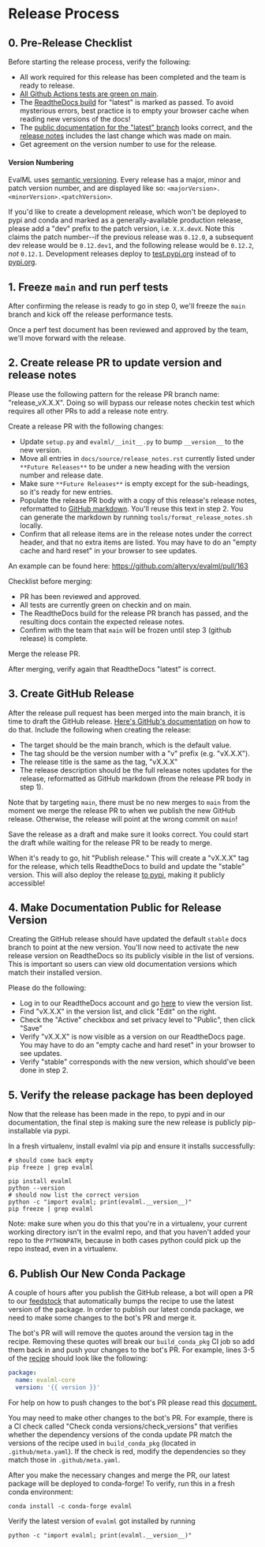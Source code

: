 # Release Process

## 0. Pre-Release Checklist
Before starting the release process, verify the following:
* All work required for this release has been completed and the team is ready to release.
* [All Github Actions tests are green on main](https://github.com/alteryx/evalml/actions?query=branch%3Amain).
* The [ReadtheDocs build](https://readthedocs.com/projects/feature-labs-inc-evalml/builds/) for "latest" is marked as passed. To avoid mysterious errors, best practice is to empty your browser cache when reading new versions of the docs!
* The [public documentation for the "latest" branch](https://evalml.featurelabs.com/en/latest/) looks correct, and the [release notes](https://evalml.featurelabs.com/en/latest/release_notes.html) includes the last change which was made on main.
* Get agreement on the version number to use for the release.

#### Version Numbering

EvalML uses [semantic versioning](https://semver.org/). Every release has a major, minor and patch version number, and are displayed like so: `<majorVersion>.<minorVersion>.<patchVersion>`.

If you'd like to create a development release, which won't be deployed to pypi and conda and marked as a generally-available production release, please add a "dev" prefix to the patch version, i.e. `X.X.devX`. Note this claims the patch number--if the previous release was `0.12.0`, a subsequent dev release would be `0.12.dev1`, and the following release would be `0.12.2`, *not* `0.12.1`. Development releases deploy to [test.pypi.org](https://test.pypi.org/project/evalml/) instead of to [pypi.org](https://pypi.org/project/evalml).

## 1. Freeze `main` and run perf tests
After confirming the release is ready to go in step 0, we'll freeze the `main` branch and kick off the release performance tests.

Once a perf test document has been reviewed and approved by the team, we'll move forward with the release.

## 2. Create release PR to update version and release notes
Please use the following pattern for the release PR branch name: "release_vX.X.X". Doing so will bypass our release notes checkin test which requires all other PRs to add a release note entry.

Create a release PR with the following changes:
* Update `setup.py` and `evalml/__init__.py` to bump `__version__` to the new version.
* Move all entries in `docs/source/release_notes.rst` currently listed under `**Future Releases**` to be under a new heading with the version number and release date.
* Make sure `**Future Releases**` is empty except for the sub-headings, so it's ready for new entries.
* Populate the release PR body with a copy of this release's release notes, reformatted to [GitHub markdown](https://guides.github.com/features/mastering-markdown/). You'll reuse this text in step 2. You can generate the markdown by running `tools/format_release_notes.sh` locally.
* Confirm that all release items are in the release notes under the correct header, and that no extra items are listed. You may have to do an "empty cache and hard reset" in your browser to see updates.

An example can be found here: https://github.com/alteryx/evalml/pull/163

Checklist before merging:
* PR has been reviewed and approved.
* All tests are currently green on checkin and on main.
* The ReadtheDocs build for the release PR branch has passed, and the resulting docs contain the expected release notes.
* Confirm with the team that `main` will be frozen until step 3 (github release) is complete.

Merge the release PR.

After merging, verify again that ReadtheDocs "latest" is correct.

## 3. Create GitHub Release
After the release pull request has been merged into the main branch, it is time to draft the GitHub release. [Here's GitHub's documentation](https://help.github.com/en/github/administering-a-repository/managing-releases-in-a-repository#creating-a-release) on how to do that. Include the following when creating the release:
* The target should be the main branch, which is the default value.
* The tag should be the version number with a "v" prefix (e.g. "vX.X.X").
* The release title is the same as the tag, "vX.X.X"
* The release description should be the full release notes updates for the release, reformatted as GitHub markdown (from the release PR body in step 1).

Note that by targeting `main`, there must be no new merges to `main` from the moment we merge the release PR to when we publish the new GitHub release. Otherwise, the release will point at the wrong commit on `main`!

Save the release as a draft and make sure it looks correct. You could start the draft while waiting for the release PR to be ready to merge.

When it's ready to go, hit "Publish release." This will create a "vX.X.X" tag for the release, which tells ReadtheDocs to build and update the "stable" version. This will also deploy the release [to pypi](https://pypi.org/project/evalml/), making it publicly accessible!

## 4. Make Documentation Public for Release Version
Creating the GitHub release should have updated the default `stable` docs branch to point at the new version. You'll now need to activate the new release version on ReadtheDocs so its publicly visible in the list of versions. This is important so users can view old documentation versions which match their installed version.

Please do the following:
* Log in to our ReadtheDocs account and go [here](https://readthedocs.com/projects/feature-labs-inc-evalml/versions/) to view the version list.
* Find "vX.X.X" in the version list, and click "Edit" on the right.
* Check the "Active" checkbox and set privacy level to "Public", then click "Save"
* Verify "vX.X.X" is now visible as a version on our ReadtheDocs page. You may have to do an "empty cache and hard reset" in your browser to see updates.
* Verify "stable" corresponds with the new version, which should've been done in step 2.

## 5. Verify the release package has been deployed
Now that the release has been made in the repo, to pypi and in our documentation, the final step is making sure the new release is publicly pip-installable via pypi.

In a fresh virtualenv, install evalml via pip and ensure it installs successfully:
```shell
# should come back empty
pip freeze | grep evalml

pip install evalml
python --version
# should now list the correct version
python -c "import evalml; print(evalml.__version__)"
pip freeze | grep evalml
```

Note: make sure when you do this that you're in a virtualenv, your current working directory isn't in the evalml repo, and that you haven't added your repo to the `PYTHONPATH`, because in both cases python could pick up the repo instead, even in a virtualenv.

## 6. Publish Our New Conda Package

A couple of hours after you publish the GitHub release, a bot will open a PR to our [feedstock](https://github.com/conda-forge/evalml-core-feedstock) that automatically
bumps the recipe to use the latest version of the package.
In order to publish our latest conda package, we need to make some changes to the bot's PR and merge it.

The bot's PR will will remove the quotes around the version tag in the recipe.
Removing these quotes will break our `build_conda_pkg` CI job so add them back in and push your changes to the bot's PR. 
For example, lines 3-5 of the [recipe](https://github.com/conda-forge/evalml-core-feedstock/blob/master/recipe/meta.yaml) should look like the following:
```yaml
package:
  name: evalml-core
  version: '{{ version }}'
```
For help on how to push changes to the bot's PR please read this [document.](https://conda-forge.org/docs/maintainer/updating_pkgs.html#pushing-to-regro-cf-autotick-bot-branch)

You may need to make other changes to the bot's PR. For example, there is a CI check called "Check conda versions/check_versions" that
verifies whether the dependency versions of the conda update PR match the versions of the recipe used in
`build_conda_pkg` (located in `.github/meta.yaml`). If the check is red, modify the dependencies so they match those in `.github/meta.yaml`.

After you make the necessary changes and merge the PR, our latest package will be deployed to conda-forge! To verify, run this in a fresh conda environment:

```shell
conda install -c conda-forge evalml
```

Verify the latest version of `evalml` got installed by running 

```shell
python -c "import evalml; print(evalml.__version__)"
```
